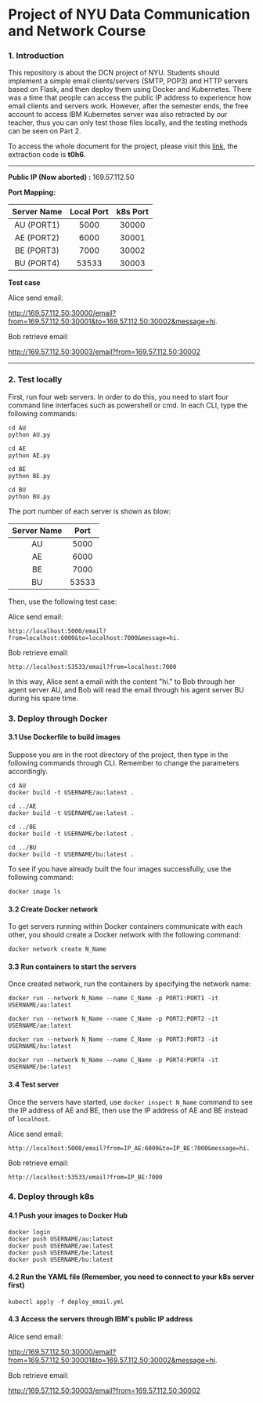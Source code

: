 # Project of NYU Data Communication and Network Course

### 1. Introduction

This repository is about the DCN project of NYU. Students should implement a simple email clients/servers (SMTP, POP3) and HTTP servers based on Flask, and then deploy them using Docker and Kubernetes. There was a time that people can access the public IP address to experience how email clients and servers work. However, after the semester ends, the free account to access IBM Kubernetes server was also retracted by our teacher, thus you can only test those files locally, and the testing methods can be seen on Part 2. 

To access the whole document for the project, please visit this [link](https://pan.baidu.com/s/1ljjoMQ_mLbevYmUQLbtjCw ), the extraction code is **t0h6**.

<hr></hr>

**Public IP (Now aborted) :**	169.57.112.50

**Port Mapping:**

| Server Name | Local Port | k8s Port |
| :---------: | :--------: | :------: |
| AU (PORT1)  |    5000    |  30000   |
| AE (PORT2)  |    6000    |  30001   |
| BE (PORT3)  |    7000    |  30002   |
| BU (PORT4)  |   53533    |  30003   |



**Test case**

Alice send email:

http://169.57.112.50:30000/email?from=169.57.112.50:30001&to=169.57.112.50:30002&message=hi.



Bob retrieve email:

http://169.57.112.50:30003/email?from=169.57.112.50:30002

<hr></hr>

### 2. Test locally

First, run four web servers. In order to do this, you need to start four command line interfaces such as powershell or cmd. In each CLI, type the following commands: 

```shell
cd AU
python AU.py
```

```shell
cd AE
python AE.py
```

```shell
cd BE
python BE.py
```

```shell
cd BU
python BU.py
```



The port number of each server is shown as blow:

| Server Name | Port  |
| :---------: | :---: |
|     AU      | 5000  |
|     AE      | 6000  |
|     BE      | 7000  |
|     BU      | 53533 |



Then, use the following test case:

Alice send email:

```
http://localhost:5000/email?from=localhost:6000&to=localhost:7000&message=hi.
```



Bob retrieve email:

```
http://localhost:53533/email?from=localhost:7000
```



In this way, Alice sent a email with the content "hi." to Bob through her agent server AU, and Bob will read the email through his agent server BU during his spare time.



### 3. Deploy through Docker

#### 3.1 Use Dockerfile to build images

Suppose you are in the root directory of the project, then type in the following commands through CLI. Remember to change the parameters accordingly.

```shell
cd AU
docker build -t USERNAME/au:latest .

cd ../AE
docker build -t USERNAME/ae:latest .

cd ../BE
docker build -t USERNAME/be:latest .

cd ../BU
docker build -t USERNAME/bu:latest .
```



To see if you have already built the four images successfully, use the following command:

```shell
docker image ls
```



#### 3.2 Create Docker network

To get servers running within Docker containers communicate with each other, you should create a Docker network with the following command:

```shell
docker network create N_Name
```



#### 3.3 Run containers to start the servers

Once created network, run the containers by specifying the network name:

```shell
docker run --network N_Name --name C_Name -p PORT1:PORT1 -it USERNAME/au:latest
```

```shell
docker run --network N_Name --name C_Name -p PORT2:PORT2 -it USERNAME/ae:latest
```

```shell
docker run --network N_Name --name C_Name -p PORT3:PORT3 -it USERNAME/bu:latest
```

```shell
docker run --network N_Name --name C_Name -p PORT4:PORT4 -it USERNAME/be:latest
```



#### 3.4 Test server

Once the servers have started, use `docker inspect N_Name` command to see the IP address of AE and BE, then use the IP address of AE and BE instead of `localhost`.

Alice send email:

```shell
http://localhost:5000/email?from=IP_AE:6000&to=IP_BE:7000&message=hi.
```

Bob retrieve email:

```
http://localhost:53533/email?from=IP_BE:7000
```



### 4. Deploy through k8s

#### 4.1 Push your images to Docker Hub

```shell
docker login
docker push USERNAME/au:latest
docker push USERNAME/ae:latest
docker push USERNAME/be:latest
docker push USERNAME/bu:latest
```



#### 4.2 Run the YAML file (Remember, you need to connect to your k8s server first)

```
kubectl apply -f deploy_email.yml
```



#### 4.3 Access the servers through IBM's public IP address



Alice send email:

http://169.57.112.50:30000/email?from=169.57.112.50:30001&to=169.57.112.50:30002&message=hi.



Bob retrieve email:

http://169.57.112.50:30003/email?from=169.57.112.50:30002
